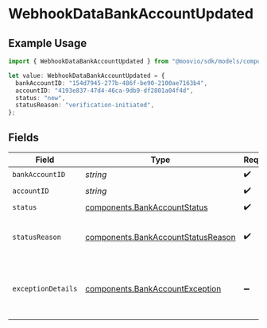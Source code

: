 # WebhookDataBankAccountUpdated

## Example Usage

```typescript
import { WebhookDataBankAccountUpdated } from "@moovio/sdk/models/components";

let value: WebhookDataBankAccountUpdated = {
  bankAccountID: "154d7945-277b-486f-be90-2100ae7163b4",
  accountID: "4193e837-47d4-46ca-9db9-df2801a04f4d",
  status: "new",
  statusReason: "verification-initiated",
};
```

## Fields

| Field                                                                                         | Type                                                                                          | Required                                                                                      | Description                                                                                   |
| --------------------------------------------------------------------------------------------- | --------------------------------------------------------------------------------------------- | --------------------------------------------------------------------------------------------- | --------------------------------------------------------------------------------------------- |
| `bankAccountID`                                                                               | *string*                                                                                      | :heavy_check_mark:                                                                            | N/A                                                                                           |
| `accountID`                                                                                   | *string*                                                                                      | :heavy_check_mark:                                                                            | N/A                                                                                           |
| `status`                                                                                      | [components.BankAccountStatus](../../models/components/bankaccountstatus.md)                  | :heavy_check_mark:                                                                            | N/A                                                                                           |
| `statusReason`                                                                                | [components.BankAccountStatusReason](../../models/components/bankaccountstatusreason.md)      | :heavy_check_mark:                                                                            | The reason the bank account status changed to the current value.                              |
| `exceptionDetails`                                                                            | [components.BankAccountException](../../models/components/bankaccountexception.md)            | :heavy_minus_sign:                                                                            | Reason for, and details related to, an `errored` or `verificationFailed` bank account status. |
